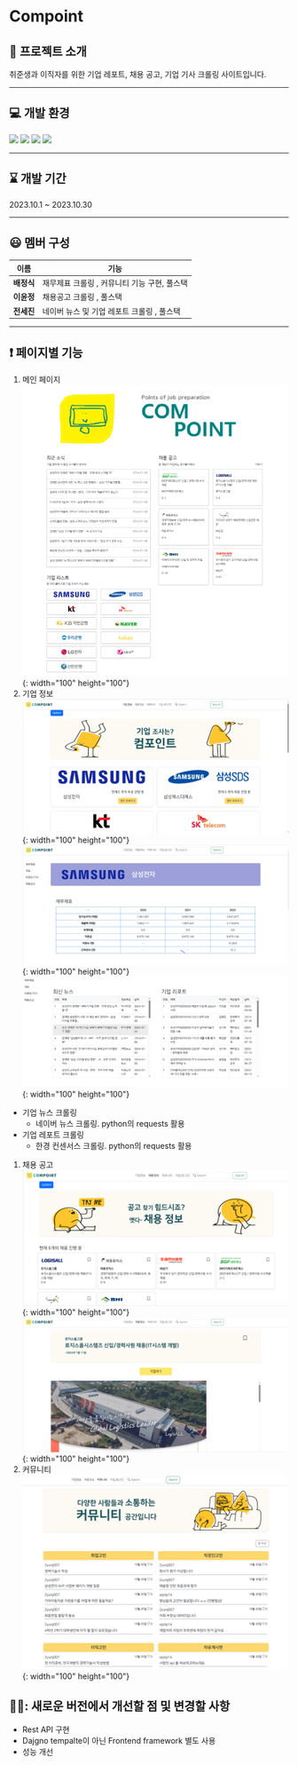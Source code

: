 # Compoint

## :file_folder: 프로젝트 소개
 취준생과 이직자를 위한 기업 레포트, 채용 공고, 기업 기사 크롤링 사이트입니다.
 
***
## :computer: 개발 환경
<img src="https://img.shields.io/badge/Django-6DB33F?style=for-the-badge&logo=Django&logoColor=white">  <img src="https://img.shields.io/badge/Python-40AEF0?style=for-the-badge&logo=Python&logoColor=white">  <img src="https://img.shields.io/badge/javascript-F7DF1E?style=for-the-badge&logo=javascript&logoColor=white">  <img src="https://img.shields.io/badge/sqlite-4479A1?style=for-the-badge&logo=sqlite&logoColor=white">

***

##  :hourglass:  개발 기간
 2023.10.1 ~ 2023.10.30
***

## :smiley: 멤버 구성
|이름|기능|
|---|---|
**배정식**|재무제표 크롤링 , 커뮤니티 기능 구현, 풀스택|
**이윤정**|채용공고 크롤링 , 풀스택|
**전세진**|네이버 뉴스 및 기업 레포트 크롤링 , 풀스택|

***


## :exclamation: 페이지별 기능
1. 메인 페이지
![Alt text](./image/main.png){: width="100" height="100"}
1. 기업 정보
![Alt text](./image/information.png){: width="100" height="100"}
![Alt text](./image/info_detail_dart.png){: width="100" height="100"}
![Alt text](./image/info_detail_report.png){: width="100" height="100"}
- 기업 뉴스 크롤링
  - 네이버 뉴스 크롤링. python의 requests 활용
- 기업 레포트 크롤링
  - 한경 컨센서스 크롤링. python의 requests 활용
1. 채용 공고
![Alt text](./image/gongo.png){: width="100" height="100"}
![Alt text](./image/gongo_detail.png){: width="100" height="100"}
1. 커뮤니티
![Alt text](./image/community.png){: width="100" height="100"}
## 👨‍🚒: 새로운 버전에서 개선할 점 및 변경할 사항
- Rest API 구현
- Dajgno tempalte이 아닌 Frontend framework 별도 사용
- 성능 개선

